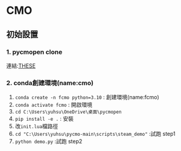 # CMO

## 初始設置

### 1. pycmopen clone
連結:[THESE](https://forgejo.taiyopen.com/Taiyopen/pycmopen/src/branch/main)

### 2. conda創建環境(name:cmo)
1. `conda create -n fcmo python=3.10` : 創建環境(name:fcmo)
2. `conda activate fcmo` : 開啟環境
3. `cd C:\Users\yuhsu\OneDrive\桌面\pycmopen`
4. `pip install -e .` : 安裝
5. 改`init.lua`檔路徑
6. `cd "C:\Users\yuhsu\pycmo-main\scripts\steam_demo"` :試跑 step1
7. `python demo.py` :試跑 step2
